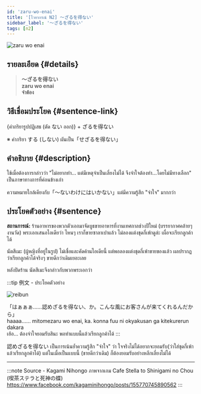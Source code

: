 ```yaml
---
id: 'zaru-wo-enai'
title: '[ไวยากรณ์ N2] 〜ざるを得ない'
sidebar_label: '〜ざるを得ない'
tags: [n2]
---
```


![zaru wo enai](https://res.cloudinary.com/kagamiweb/image/upload/v1631627507/nihongo/grammar/n2/zaru-wo-enai.png)

## รายละเอียด {#details}

> **〜ざるを得ない**  
> **zaru wo enai**  
> **จำต้อง**

## วิธีเชื่อมประโยค {#sentence-link}

{คำกริยารูปปฏิเสธ (ตัด ない ออก)} + ざるを得ない

※ คำกริยา する (しない) ผันเป็น「せざるを得ない」

## คำอธิบาย {#description}

ใช้เมื่อต้องการกล่าวว่า "ไม่อยากทำ… แต่มีเหตุจำเป็นเลี่ยงไม่ได้ จึงจำใจต้องทำ…โดยไม่มีทางเลือก" เป็นภาษาทางการที่ค่อนข้างเก่า

ความหมายใกล้เคียงกับ「〜ないわけにはいかない」แต่มีความรู้สึก "จำใจ" มากกว่า

## ประโยคตัวอย่าง {#sentence}

**สถานการณ์:** ร้านอาหารของพวกตัวเอกมาจัดบูธขายอาหารที่งานเทศกาลช่วงปีใหม่ (บรรยากาศคล้ายๆ งานวัด) พระเอกเสนอไอเดียว่า ไหนๆ เราก็ขายซาลาเปาแล้ว ไม่ลองแต่งชุดกี่เพ้าดูล่ะ เผื่อจะเรียกลูกค้าได้

นัตสึเมะ (ผู้หญิงที่อยู่ในรูป) ไม่เชื่อและคัดค้านไอเดียนี้ แต่พอลองแต่งชุดกี่เพ้าขายของแล้ว ผลปรากฎว่าเรียกลูกค้าได้จริงๆ ขายดีกว่าเดิมเยอะเลย

หลังปิดร้าน นัตสึเมะจึงกล่าวกับพวกพระเอกว่า

:::tip 例文 - ประโยคตัวอย่าง

![reibun](https://res.cloudinary.com/kagamiweb/image/upload/v1631950416/nihongo/grammar/n2/reibun/zaru-wo-enai.jpg)

「はぁぁぁ……認めざるを得ない、か。こんな風にお客さんが来てくれるんだから」  
haaaa...... mitomezaru wo enai, ka. konna fuu ni okyakusan ga kitekurerun dakara  
เฮ้อ... ต้องจำใจยอมรับสินะ พอทำแบบนี้แล้วเรียกลูกค้าได้
:::

認めざるを得ない เป็นการเน้นย้ำความรู้สึก "จำใจ" ว่า ใจจริงไม่ได้อยากจะยอมรับ(ว่าใส่ชุดกี่เพ้าแล้วเรียกลูกค้าได้) แต่ในเมื่อเป็นแบบนี้ (ขายดีกว่าเดิม) ก็ต้องยอมรับอย่างหลีกเลี่ยงไม่ได้

---
:::note Source - Kagami Nihongo
ภาพจากเกม Cafe Stella to Shinigami no Chou (喫茶ステラと死神の蝶)  
https://www.facebook.com/kagaminihongo/posts/155770745890562
:::